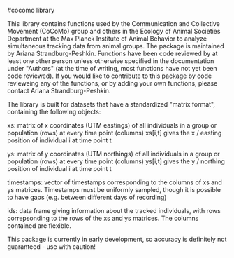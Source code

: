 #cocomo library

This library contains functions used by the Communication and Collective Movement (CoCoMo) group and others in the Ecology of Animal Societies Department at the Max Planck Institute of Animal Behavior to analyze simultaneous tracking data from animal groups. The package is maintained by Ariana Strandburg-Peshkin. Functions have been code reviewed by at least one other person unless otherwise specified in the documentation under "Authors" (at the time of writing, most functions have not yet been code reviewed). If you would like to contribute to this package by code revieweing any of the functions, or by adding your own functions, please contact Ariana Strandburg-Peshkin.

The library is built for datasets that have a standardized "matrix format", containing the following objects:

xs: matrix of x coordinates (UTM eastings) of all individuals in a group or population (rows) at every time point (columns)
xs[i,t] gives the x / easting position of individual i at time point t

ys: matrix of y coordinates (UTM northings) of all individuals in a group or population (rows) at every time point (columns)
ys[i,t] gives the y / northing position of individual i at time point t

timestamps: vector of timestamps corresponding to the columns of xs and ys matrices. Timestamps must be uniformly sampled, though it is possible to have gaps (e.g. between different days of recording)

ids: data frame giving information about the tracked individuals, with rows correpsonding to the rows of the xs and ys matrices. The columns contained are flexible.

This package is currently in early development, so accuracy is definitely not guaranteed - use with caution!
